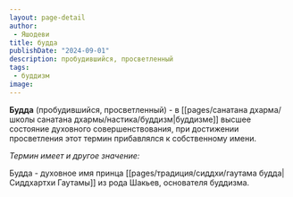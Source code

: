 ```yaml
---
layout: page-detail
author:
 - Яшодеви
title: будда
publishDate: "2024-09-01"
description: пробудившийся, просветленный
tags:
 - буддизм
image: 
---
```

**Будда** (пробудившийся, просветленный) - в [[pages/санатана дхарма/школы санатана дхармы/настика/буддизм|буддизме]] высшее состояние духовного совершенствования, при достижении просветления этот термин прибавлялся к собственному имени. 

*Термин имеет и другое значение:*

Будда - духовное имя принца [[pages/традиция/сиддхи/гаутама будда|Сиддхартхи Гаутамы]] из рода Шакьев, основателя буддизма.

